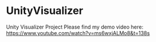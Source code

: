 # UnityVisualizer
Unity Visualizer Project
Please find my demo video here: https://www.youtube.com/watch?v=ms6wxjALMo8&t=138s
